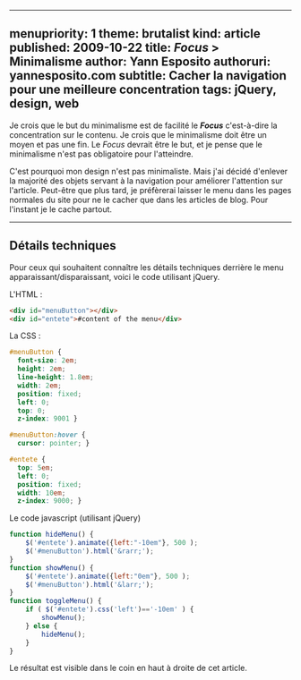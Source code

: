 -----
menupriority:   1
theme: brutalist
kind:           article
published: 2009-10-22
title: <em>Focus</em> &gt; Minimalisme
author: Yann Esposito
authoruri: yannesposito.com
subtitle: Cacher la navigation pour une meilleure concentration
tags:  jQuery, design, web
-----

 Je crois que le but du minimalisme est de facilité le <em><strong>Focus</strong></em> c'est-à-dire la concentration sur le contenu.   Je crois que le minimalisme doit être un moyen et pas une fin. Le <em>Focus</em> devrait être le but, et je pense que le minimalisme n'est pas obligatoire pour l'atteindre.

C'est pourquoi mon design n'est pas minimaliste. Mais j'ai décidé d'enlever la majorité des objets servant à la navigation pour améliorer l'attention sur l'article. Peut-être que plus tard, je préfèrerai laisser le menu dans les pages normales du site pour ne le cacher que dans les articles de blog.
Pour l'instant je le cache partout.

---

## Détails techniques

Pour ceux qui souhaitent connaître les détails techniques derrière le menu apparaissant/disparaissant, voici le code utilisant jQuery.

L'HTML :

`````` html
<div id="menuButton"></div>
<div id="entete">#content of the menu</div>
``````

La CSS :

`````` css
#menuButton {
  font-size: 2em;
  height: 2em;
  line-height: 1.8em;
  width: 2em;
  position: fixed;
  left: 0;
  top: 0;
  z-index: 9001 }

#menuButton:hover {
  cursor: pointer; }

#entete {
  top: 5em;
  left: 0;
  position: fixed;
  width: 10em;
  z-index: 9000; }
``````

Le code javascript (utilisant jQuery)

`````` javascript
function hideMenu() {
    $('#entete').animate({left:"-10em"}, 500 );
    $('#menuButton').html('&rarr;');
}
function showMenu() {
    $('#entete').animate({left:"0em"}, 500 );
    $('#menuButton').html('&larr;');
}
function toggleMenu() {
    if ( $('#entete').css('left')=='-10em' ) {
        showMenu();
    } else {
        hideMenu();
    }
}
``````

Le résultat est visible dans le coin en haut à droite de cet article.

